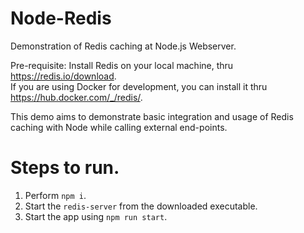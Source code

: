 # Node-Redis
Demonstration of Redis caching at Node.js Webserver.

Pre-requisite: 
Install Redis on your local machine, thru https://redis.io/download.   
If you are using Docker for development, you can install it thru https://hub.docker.com/_/redis/.

This demo aims to demonstrate basic integration and usage of Redis caching with Node while calling external end-points.

# Steps to run.
1. Perform `npm i`.
2. Start the `redis-server` from the downloaded executable.
3. Start the app using `npm run start`.
